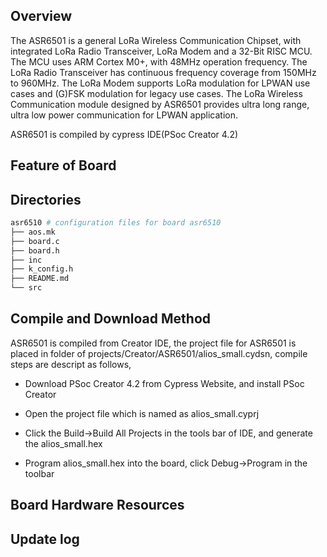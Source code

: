 ## Overview

The ASR6501 is a general LoRa Wireless Communication Chipset, with integrated LoRa Radio Transceiver, LoRa Modem and a 32-Bit RISC MCU. The MCU uses ARM Cortex M0+, with 48MHz operation frequency. The LoRa Radio Transceiver has continuous frequency coverage from 150MHz to 960MHz. The LoRa Modem supports LoRa modulation for LPWAN use cases and (G)FSK modulation for legacy use cases. The LoRa Wireless Communication module designed by ASR6501 provides ultra long range, ultra low power communication for LPWAN application.

ASR6501 is compiled by cypress IDE(PSoc Creator 4.2)

## Feature of Board

## Directories

```sh
asr6510 # configuration files for board asr6510
├── aos.mk
├── board.c
├── board.h
├── inc
├── k_config.h
├── README.md
└── src
```

## Compile and Download Method

ASR6501 is compiled from Creator IDE, the project file for ASR6501 is placed in folder of projects/Creator/ASR6501/alios_small.cydsn, compile steps are descript as follows,

- Download PSoc Creator 4.2 from Cypress Website, and install PSoc Creator

- Open the project file which is named as alios_small.cyprj

- Click the Build->Build All Projects in the tools bar of IDE, and generate the alios_small.hex

- Program alios_small.hex into the board, click Debug->Program in the toolbar

## Board Hardware Resources

## Update log
